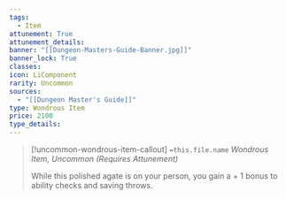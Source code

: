 ```yaml
---
tags:
  - Item
attunement: True
attunement_details: 
banner: "[[Dungeon-Masters-Guide-Banner.jpg]]"
banner_lock: True
classes:
icon: LiComponent
rarity: Uncommon
sources:
  - "[[Dungeon Master's Guide]]"
type: Wondrous Item
price: 2100
type_details: 
---
```

>[!uncommon-wondrous-item-callout] `=this.file.name`
>*Wondrous Item, Uncommon (Requires Attunement)*
>
>While this polished agate is on your person, you gain a + 1 bonus to ability checks and saving throws.
>
>
